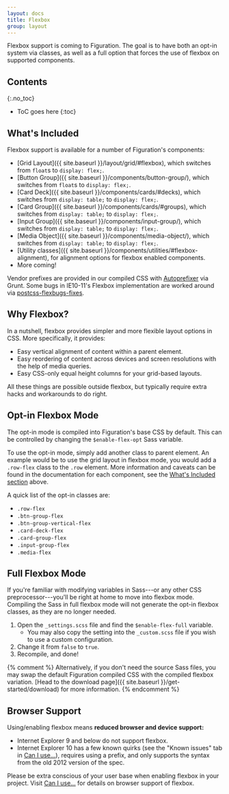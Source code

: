 ```yaml
---
layout: docs
title: Flexbox
group: layout
---
```


Flexbox support is coming to Figuration.  The goal is to have both an opt-in system via classes, as well as a full option that forces the use of flexbox on supported components.

## Contents
{:.no_toc}

* ToC goes here
{:toc}

## What's Included

Flexbox support is available for a number of Figuration's components:

- [Grid Layout]({{ site.baseurl }}/layout/grid/#flexbox), which switches from `float`s to `display: flex;`.
- [Button Group]({{ site.baseurl }}/components/button-group/), which switches from `float`s to `display: flex;`.
- [Card Deck]({{ site.baseurl }}/components/cards/#decks), which switches from `display: table;` to `display: flex;`.
- [Card Group]({{ site.baseurl }}/components/cards/#groups), which switches from `display: table;` to `display: flex;`.
- [Input Group]({{ site.baseurl }}/components/input-group/), which switches from `display: table;` to `display: flex;`.
- [Media Object]({{ site.baseurl }}/components/media-object/), which switches from `display: table;` to `display: flex;`.
- [Utility classes]({{ site.baseurl }}/components/utilities/#flexbox-alignment), for alignment options for flexbox enabled components.
- More coming!

Vendor prefixes are provided in our compiled CSS with [Autoprefixer](https://github.com/postcss/autoprefixer) via Grunt. Some bugs in IE10-11's Flexbox implementation are worked around via [postcss-flexbugs-fixes](https://github.com/luisrudge/postcss-flexbugs-fixes).

## Why Flexbox?

In a nutshell, flexbox provides simpler and more flexible layout options in CSS. More specifically, it provides:

- Easy vertical alignment of content within a parent element.
- Easy reordering of content across devices and screen resolutions with the help of media queries.
- Easy CSS-only equal height columns for your grid-based layouts.

All these things are possible outside flexbox, but typically require extra hacks and workarounds to do right.

## Opt-in Flexbox Mode

The opt-in mode is compiled into Figuration's base CSS by default.  This can be controlled by changing the `$enable-flex-opt` Sass variable.

To use the opt-in mode, simply add another class to parent element. An example would be to use the grid layout in flexbox mode, you would add a `.row-flex` class to the `.row` element.  More information and caveats can be found in the documentation for each component, see the [What's Included section](#whats-included) above.

A quick list of the opt-in classes are:

- `.row-flex`
- `.btn-group-flex`
- `.btn-group-vertical-flex`
- `.card-deck-flex`
- `.card-group-flex`
- `.input-group-flex`
- `.media-flex`

## Full Flexbox Mode

If you're familiar with modifying variables in Sass---or any other CSS preprocessor---you'll be right at home to move into flexbox mode.  Compiling the Sass in full flexbox mode will not generate the opt-in flexbox classes, as they are no longer needed.

1. Open the `_settings.scss` file and find the `$enable-flex-full` variable.
    - You may also copy the setting into the `_custom.scss` file if you wish to use a custom configuration.
2. Change it from `false` to `true`.
3. Recompile, and done!

{% comment %}
Alternatively, if you don't need the source Sass files, you may swap the default Figuration compiled CSS with the compiled flexbox variation. [Head to the download page]({{ site.baseurl }}/get-started/download) for more information.
{% endcomment %}

## Browser Support

Using/enabling flexbox means **reduced browser and device support:**

- Internet Explorer 9 and below do not support flexbox.
- Internet Explorer 10 has a few known quirks (see the "Known issues" tab in [Can I use...](http://caniuse.com/#feat=flexbox)), requires using a prefix, and only supports the syntax from the old 2012 version of the spec.

Please be extra conscious of your user base when enabling flexbox in your project. Visit [Can I use...](http://caniuse.com/#feat=flexbox) for details on browser support of flexbox.
